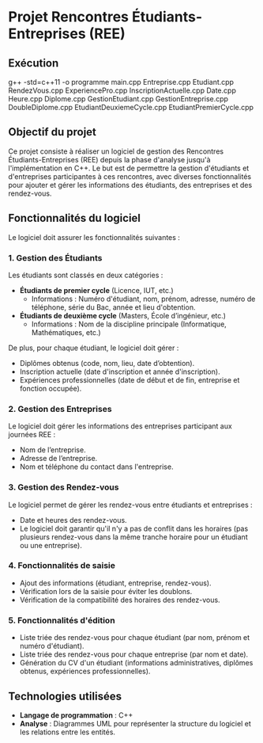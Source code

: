 # Projet Rencontres Étudiants-Entreprises (REE)

## Exécution

g++ -std=c++11 -o programme main.cpp Entreprise.cpp Etudiant.cpp RendezVous.cpp ExperiencePro.cpp InscriptionActuelle.cpp Date.cpp Heure.cpp Diplome.cpp GestionEtudiant.cpp GestionEntreprise.cpp DoubleDiplome.cpp EtudiantDeuxiemeCycle.cpp EtudiantPremierCycle.cpp


## Objectif du projet

Ce projet consiste à réaliser un logiciel de gestion des Rencontres Étudiants-Entreprises (REE) depuis la phase d'analyse jusqu'à l'implémentation en C++. Le but est de permettre la gestion d'étudiants et d'entreprises participantes à ces rencontres, avec diverses fonctionnalités pour ajouter et gérer les informations des étudiants, des entreprises et des rendez-vous.

## Fonctionnalités du logiciel

Le logiciel doit assurer les fonctionnalités suivantes :

### 1. Gestion des Étudiants
Les étudiants sont classés en deux catégories :
- **Étudiants de premier cycle** (Licence, IUT, etc.)
  - Informations : Numéro d'étudiant, nom, prénom, adresse, numéro de téléphone, série du Bac, année et lieu d'obtention.
- **Étudiants de deuxième cycle** (Masters, École d’ingénieur, etc.)
  - Informations : Nom de la discipline principale (Informatique, Mathématiques, etc.)

De plus, pour chaque étudiant, le logiciel doit gérer :
- Diplômes obtenus (code, nom, lieu, date d’obtention).
- Inscription actuelle (date d'inscription et année d'inscription).
- Expériences professionnelles (date de début et de fin, entreprise et fonction occupée).

### 2. Gestion des Entreprises
Le logiciel doit gérer les informations des entreprises participant aux journées REE :
- Nom de l’entreprise.
- Adresse de l’entreprise.
- Nom et téléphone du contact dans l'entreprise.

### 3. Gestion des Rendez-vous
Le logiciel permet de gérer les rendez-vous entre étudiants et entreprises :
- Date et heures des rendez-vous.
- Le logiciel doit garantir qu'il n'y a pas de conflit dans les horaires (pas plusieurs rendez-vous dans la même tranche horaire pour un étudiant ou une entreprise).

### 4. Fonctionnalités de saisie
- Ajout des informations (étudiant, entreprise, rendez-vous).
- Vérification lors de la saisie pour éviter les doublons.
- Vérification de la compatibilité des horaires des rendez-vous.

### 5. Fonctionnalités d'édition
- Liste triée des rendez-vous pour chaque étudiant (par nom, prénom et numéro d'étudiant).
- Liste triée des rendez-vous pour chaque entreprise (par nom et date).
- Génération du CV d'un étudiant (informations administratives, diplômes obtenus, expériences professionnelles).

## Technologies utilisées

- **Langage de programmation** : C++
- **Analyse** : Diagrammes UML pour représenter la structure du logiciel et les relations entre les entités.
